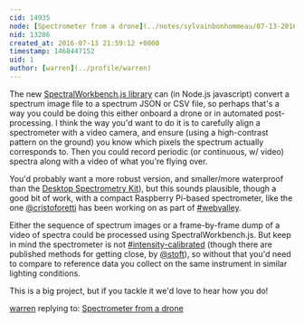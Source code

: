```yaml
---
cid: 14935
node: [Spectrometer from a drone](../notes/sylvainbonhommeau/07-13-2016/spectrometer-from-a-drone)
nid: 13286
created_at: 2016-07-13 21:59:12 +0000
timestamp: 1468447152
uid: 1
author: [warren](../profile/warren)
---
```


The new [SpectralWorkbench.js library](https://github.com/publiclab/spectral-workbench.js) can (in Node.js javascript) convert a spectrum image file to a spectrum JSON or CSV file, so perhaps that's a way you could be doing this either onboard a drone or in automated post-processing. I think the way you'd want to do it is to carefully align a spectrometer with a video camera, and ensure (using a high-contrast pattern on the ground) you know which pixels the spectrum actually corresponds to. Then you could record periodic (or continuous, w/ video) spectra along with a video of what you're flying over. 

You'd probably want a more robust version, and smaller/more waterproof than the [Desktop Spectrometry Kit](https://publiclab.org/wiki/desktop-spectrometry-kit-3-0)), but this sounds plausible, though a good bit of work, with a compact Raspberry Pi-based spectrometer, like the one [@cristoforetti](/profile/cristoforetti) has been working on as part of [#webvalley](/tag/webvalley). 

Either the sequence of spectrum images or a frame-by-frame dump of a video of spectra could be processed using SpectralWorkbench.js. But keep in mind the spectrometer is not [#intensity-calibrated](/tag/intensity-calibrated) (though there are published methods for getting close, by [@stoft](/profile/stoft)), so without that you'd need to compare to reference data you collect on the same instrument in similar lighting conditions. 

This is a big project, but if you tackle it we'd love to hear how you do!

[warren](../profile/warren) replying to: [Spectrometer from a drone](../notes/sylvainbonhommeau/07-13-2016/spectrometer-from-a-drone)

